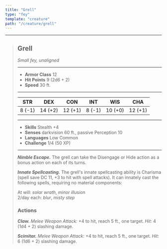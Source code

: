 ```yaml
---
title: "Grell"
type: "fey"
template: "creature"
path: "/creature/grell"
---
```


___
>
> ## Grell
>*Small fey, unaligned*
> ___
>
> - **Armor Class** 12
> - **Hit Points** 9 (2d6 + 2)
> - **Speed** 30 ft.
>___
>
>|STR|DEX|CON|INT|WIS|CHA|
>|:---:|:---:|:---:|:---:|:---:|:---:|
>|8 (-1)|14 (+2)|12 (+1)|8 (-1)|10 (+0)|12 (+1)|
>___
>
> - **Skills** Stealth +4
> - **Senses** darkvision 60 ft., passive Perception 10
> - **Languages** Low Common
> - **Challenge** 1/4 (50 XP)
> ___
>
> ***Nimble Escape.*** The grell can take the Disengage or Hide action as a bonus action on each of its turns.
>
> ***Innate Spellcasting.*** The grell's innate spellcasting ability is Charisma (spell save DC 11, +3 to hit with spell attacks). It can innately cast the following spells, requiring no material components:
>
> At will: *solar wrath*, *minor illusion*
> <br> 2/day each:  *blur*, *misty step*
>
> ### Actions
> ***Claw.***  *Melee Weapon Attack:* +4 to hit, reach 5 ft., one target. *Hit:* 4 (1d4 + 2) slashing damage.
>
> ***Scimitar.***  *Melee Weapon Attack:* +4 to hit, reach 5 ft., one target. *Hit:* 6 (1d6 + 2) slashing damage.
